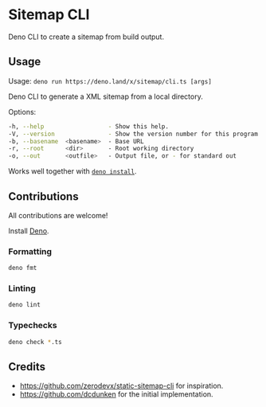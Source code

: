 # Sitemap CLI

Deno CLI to create a sitemap from build output.

## Usage

Usage: `deno run https://deno.land/x/sitemap/cli.ts [args]`

Deno CLI to generate a XML sitemap from a local directory.

Options:

```sh
-h, --help                  - Show this help.                                                    
-V, --version               - Show the version number for this program.                          
-b, --basename  <basename>  - Base URL                                   (required)              
-r, --root      <dir>       - Root working directory                     (Default: ".")          
-o, --out       <outfile>   - Output file, or - for standard out         (Default: "sitemap.xml")
```

Works well together with
[`deno install`](https://deno.land/manual/tools/script_installer).

## Contributions

All contributions are welcome!

Install [Deno](https://deno.land).

### Formatting

```sh
deno fmt
```

### Linting

```sh
deno lint
```

### Typechecks

```sh
deno check *.ts
```

## Credits

- <https://github.com/zerodevx/static-sitemap-cli> for inspiration.
- <https://github.com/dcdunken> for the initial implementation.
